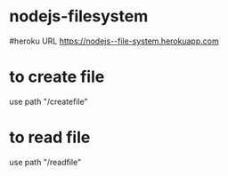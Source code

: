 # nodejs-filesystem
#heroku URL
https://nodejs--file-system.herokuapp.com
# to create file
use path "/createfile"
# to read file
use path "/readfile"
